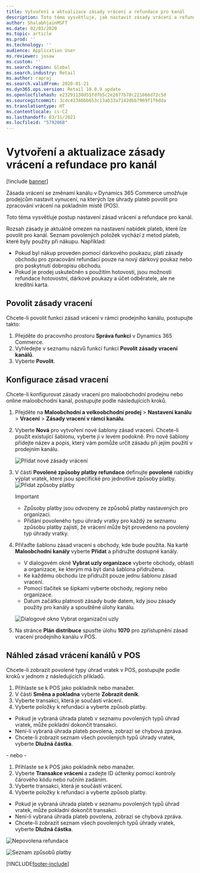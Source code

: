 ```yaml
---
title: Vytvoření a aktualizace zásady vrácení a refundace pro kanál
description: Toto téma vysvětluje, jak nastavit zásady vrácení a refundace pro kanál.
author: ShalabhjainMSFT
ms.date: 02/03/2020
ms.topic: article
ms.prod: ''
ms.technology: ''
audience: Application User
ms.reviewer: josaw
ms.custom: ''
ms.search.region: Global
ms.search.industry: Retail
ms.author: rapraj
ms.search.validFrom: 2020-01-21
ms.dyn365.ops.version: Retail 10.0.9 update
ms.openlocfilehash: e23291130d55fdfb5c2e2077b78c221866d72c5d
ms.sourcegitcommit: 3cdc42346bb653c13ab33a7142dbb7969f1f6dda
ms.translationtype: HT
ms.contentlocale: cs-CZ
ms.lasthandoff: 03/31/2021
ms.locfileid: "5792068"
---
```

# <a name="create-and-update-a-returns-and-refunds-policy-for-a-channel"></a>Vytvoření a aktualizace zásady vrácení a refundace pro kanál

[!include [banner](includes/banner.md)]

Zásada vrácení se změnami kanálu v Dynamics 365 Commerce umožňuje prodejcům nastavit vynucení, na kterých lze úhrady plateb povolit pro zpracování vrácení na pokladním místě (POS).  

Toto téma vysvětluje postup nastavení zásad vrácení a refundace pro kanál.

Rozsah zásady je aktuálně omezen na nastavení nabídek plateb, které lze povolit pro kanál. Seznam povolených položek vychází z metod plateb, které byly použity při nákupu. Například:

- Pokud byl nákup proveden pomocí dárkového poukazu, platí zásady obchodu pro zpracování refundací pouze na nový dárkový poukaz nebo pro poskytnutí dobropisu obchodu. 
- Pokud je prodej uskutečněn s použitím hotovosti, jsou možnosti refundace hotovostní, dárkové poukazy a účet odběratele, ale ne kreditní karta. 


## <a name="enable-return-policy"></a>Povolit zásady vracení

Chcete-li povolit funkci zásad vrácení v rámci prodejního kanálu, postupujte takto:

1. Přejděte do pracovního prostoru **Správa funkcí** v Dynamics 365 Commerce.
2. Vyhledejte v seznamu názvů funkcí funkci **Povolit zásady vracení kanálů**.
3. Vyberte **Povolit**. 

## <a name="configure-return-policy"></a>Konfigurace zásad vracení

Chcete-li konfigurovat zásady vracení pro maloobchodní prodejnu nebo online maloobchodní kanál, postupujte podle následujících kroků.

1. Přejděte na **Maloobchodní a velkoobchodní prodej** \> **Nastavení kanálu** \> **Vracení** \> **Zásady vracení v rámci kanálu**.

2. Vyberte **Nová** pro vytvoření nové šablony zásad vracení. Chcete-li použít existující šablonu, vyberte ji v levém podokně. Pro nové šablony přidejte název a popis, který vám pomůže určit zásadu při jejím použití v prodejním kanálu.

   ![Přidat nové zásady vrácení](media/Return-policy-page1.png "Přidání nové zásady vracení")
     
   
3. V části **Povolené způsoby platby refundace** definujte **povolené** nabídky výplat vratek, které jsou specifické pro jednotlivé způsoby platby.
   ![Přidat způsoby platby](media/Return-policy-page2.PNG "Nastavit povolené metody platby podle typu platby")
   
    > [!IMPORTANT]
    > - Způsoby platby jsou odvozeny ze způsobů platby nastavených pro organizaci.
    > - Přidání povoleného typu úhrady vratky pro každý ze seznamu způsobu platby zajistí, že vrácení může být provedeno na povolený typ úhrady vratky.
    
4. Přiřaďte šablonu zásad vracení s obchody, kde bude použita. Na kartě **Maloobchodní kanály** vyberte **Přidat** a přidružte dostupné kanály. 

    - V dialogovém okně **Vybrat uzly organizace** vyberte obchody, oblasti a organizace, ke kterým má být daná šablona přidružena.
    - Ke každému obchodu lze přidružit pouze jednu šablonu zásad vracení.
    - Pomocí tlačítek se šipkami vyberte obchody, regiony nebo organizace.
    - Datum začátku platnosti zásady bude datem, kdy jsou zásady použity pro kanály a spouštěné úlohy kanálu. 

    ![Dialogové okno Vybrat organizační uzly](media/Return-policy-page3.PNG "Dialogové okno Vybrat organizační uzly")

5. Na stránce **Plán distribuce** spusťte úlohu **1070** pro zpřístupnění zásad vracení prodejního kanálu v POS.

## <a name="preview-the-channel-return-policy-in-the-pos"></a>Náhled zásad vrácení kanálů v POS

Chcete-li zobrazit povolené typy úhrad vratek v POS, postupujte podle kroků v jednom z následujících příkladů.

1. Přihlaste se k POS jako pokladník nebo manažer.
2. V části **Směna a pokladna** vyberte **Zobrazit deník**.
3. Vyberte transakci, která je součástí vrácení. 
4. Vyberte položky k refundaci a vyberte způsob platby.  
- Pokud je vybraná úhrada plateb v seznamu povolených typů úhrad vratek, může pokladní dokončit transakci.
- Není-li vybraná úhrada plateb povolena, zobrazí se chybová zpráva.
- Chcete-li zobrazit seznam všech povolených typů úhrady vratek, vyberte **Dlužná částka**.

- nebo -

1. Přihlaste se k POS jako pokladník nebo manažer.
2. Vyberte **Transakce vrácení** a zadejte ID účtenky pomocí kontroly čárového kódu nebo ručním zadáním. 
3. Vyberte transakci, která je součástí vrácení. 
4. Vyberte položky k refundaci a vyberte způsob platby.  
- Pokud je vybraná úhrada plateb v seznamu povolených typů úhrad vratek, může pokladní dokončit transakci.
- Není-li vybraná úhrada plateb povolena, zobrazí se chybová zpráva.
- Chcete-li zobrazit seznam všech povolených typů úhrady vratek, vyberte **Dlužná částka**.

![Nepovolena refundace](media/Return-policy-page6.png "Typ refundace není povolen.")



![Seznam způsobů platby](media/Return-policy-page5.PNG "Typy refundace nejsou povoleny")


[!INCLUDE[footer-include](../includes/footer-banner.md)]
